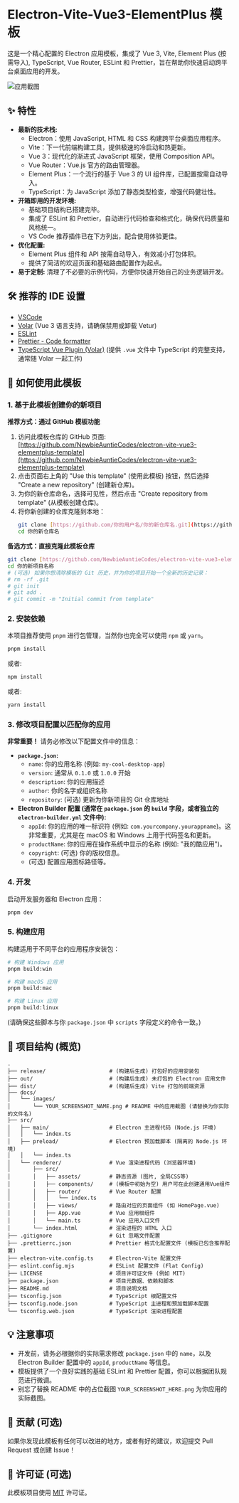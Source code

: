 # Electron-Vite-Vue3-ElementPlus 模板

这是一个精心配置的 Electron 应用模板，集成了 Vue 3, Vite, Element Plus (按需导入), TypeScript, Vue Router, ESLint 和 Prettier，旨在帮助你快速启动跨平台桌面应用的开发。

![应用截图](./docs/my-template-preview.png)

## ✨ 特性

* **最新的技术栈:**
    * Electron：使用 JavaScript, HTML 和 CSS 构建跨平台桌面应用程序。
    * Vite：下一代前端构建工具，提供极速的冷启动和热更新。
    * Vue 3：现代化的渐进式 JavaScript 框架，使用 Composition API。
    * Vue Router：Vue.js 官方的路由管理器。
    * Element Plus：一个流行的基于 Vue 3 的 UI 组件库，已配置按需自动导入。
    * TypeScript：为 JavaScript 添加了静态类型检查，增强代码健壮性。
* **开箱即用的开发环境:**
    * 基础项目结构已搭建完毕。
    * 集成了 ESLint 和 Prettier，自动进行代码检查和格式化，确保代码质量和风格统一。
    * VS Code 推荐插件已在下方列出，配合使用体验更佳。
* **优化配置:**
    * Element Plus 组件和 API 按需自动导入，有效减小打包体积。
    * 提供了简洁的欢迎页面和基础路由配置作为起点。
* **易于定制:** 清理了不必要的示例代码，方便你快速开始自己的业务逻辑开发。

## 🛠️ 推荐的 IDE 设置

* [VSCode](https://code.visualstudio.com/)
* [Volar](https://marketplace.visualstudio.com/items?itemName=Vue.volar) (Vue 3 语言支持，请确保禁用或卸载 Vetur)
* [ESLint](https://marketplace.visualstudio.com/items?itemName=dbaeumer.vscode-eslint)
* [Prettier - Code formatter](https://marketplace.visualstudio.com/items?itemName=esbenp.prettier-vscode)
* [TypeScript Vue Plugin (Volar)](https://marketplace.visualstudio.com/items?itemName=Vue.vscode-typescript-vue-plugin) (提供 `.vue` 文件中 TypeScript 的完整支持，通常随 Volar 一起工作)

## 🚀 如何使用此模板

### 1. 基于此模板创建你的新项目

**推荐方式：通过 GitHub 模板功能**

1.  访问此模板仓库的 GitHub 页面: [https://github.com/NewbieAuntieCodes/electron-vite-vue3-elementplus-template](https://github.com/NewbieAuntieCodes/electron-vite-vue3-elementplus-template)
2.  点击页面右上角的 "Use this template" (使用此模板) 按钮，然后选择 "Create a new repository" (创建新仓库)。
3.  为你的新仓库命名，选择可见性，然后点击 "Create repository from template" (从模板创建仓库)。
4.  将你新创建的仓库克隆到本地：
    ```bash
    git clone [https://github.com/你的用户名/你的新仓库名.git](https://github.com/你的用户名/你的新仓库名.git)
    cd 你的新仓库名
    ```

**备选方式：直接克隆此模板仓库**

```bash
git clone [https://github.com/NewbieAuntieCodes/electron-vite-vue3-elementplus-template.git](https://github.com/NewbieAuntieCodes/electron-vite-vue3-elementplus-template.git) 你的新项目名称
cd 你的新项目名称
# (可选) 如果你想清除模板的 Git 历史，并为你的项目开始一个全新的历史记录：
# rm -rf .git
# git init
# git add .
# git commit -m "Initial commit from template"
```

### 2\. 安装依赖

本项目推荐使用 `pnpm` 进行包管理，当然你也完全可以使用 `npm` 或 `yarn`。

```bash
pnpm install
```

或者:

```bash
npm install
```

或者:

```bash
yarn install
```

### 3\. 修改项目配置以匹配你的应用

**非常重要！** 请务必修改以下配置文件中的信息：

- **`package.json`:**
  - `name`: 你的应用名称 (例如: `my-cool-desktop-app`)
  - `version`: 通常从 `0.1.0` 或 `1.0.0` 开始
  - `description`: 你的应用描述
  - `author`: 你的名字或组织名称
  - `repository`: (可选) 更新为你新项目的 Git 仓库地址
- **Electron Builder 配置 (通常在 `package.json` 的 `build` 字段，或者独立的 `electron-builder.yml` 文件中):**
  - `appId`: 你的应用的唯一标识符 (例如: `com.yourcompany.yourappname`)。这非常重要，尤其是在 macOS 和 Windows 上用于代码签名和更新。
  - `productName`: 你的应用在操作系统中显示的名称 (例如: "我的酷应用")。
  - `copyright`: (可选) 你的版权信息。
  - (可选) 配置应用图标路径等。

### 4\. 开发

启动开发服务器和 Electron 应用：

```bash
pnpm dev
```

### 5\. 构建应用

构建适用于不同平台的应用程序安装包：

```bash
# 构建 Windows 应用
pnpm build:win

# 构建 macOS 应用
pnpm build:mac

# 构建 Linux 应用
pnpm build:linux
```

(请确保这些脚本与你 `package.json` 中 `scripts` 字段定义的命令一致。)

## 📁 项目结构 (概览)

```
.
├── release/                    # (构建后生成) 打包好的应用安装包
├── out/                        # (构建后生成) 未打包的 Electron 应用文件
├── dist/                       # (构建后生成) Vite 打包的前端资源
├── docs/
│   └── images/
│       └── YOUR_SCREENSHOT_NAME.png # README 中的应用截图 (请替换为你实际的文件名)
├── src/
│   ├── main/                   # Electron 主进程代码 (Node.js 环境)
│   │   └── index.ts
│   ├── preload/                # Electron 预加载脚本 (隔离的 Node.js 环境)
│   │   └── index.ts
│   └── renderer/               # Vue 渲染进程代码 (浏览器环境)
│       ├── src/
│       │   ├── assets/         # 静态资源 (图片, 全局CSS等)
│       │   ├── components/     # (模板中初始为空) 用户可在此创建通用Vue组件
│       │   ├── router/         # Vue Router 配置
│       │   │   └── index.ts
│       │   ├── views/          # 路由对应的页面组件 (如 HomePage.vue)
│       │   ├── App.vue         # Vue 应用根组件
│       │   └── main.ts         # Vue 应用入口文件
│       └── index.html          # 渲染进程的 HTML 入口
├── .gitignore                  # Git 忽略文件配置
├── .prettierrc.json            # Prettier 格式化配置文件 (模板已包含推荐配置)
├── electron-vite.config.ts     # Electron-Vite 配置文件
├── eslint.config.mjs           # ESLint 配置文件 (Flat Config)
├── LICENSE                     # 项目许可证文件 (例如 MIT)
├── package.json                # 项目元数据、依赖和脚本
├── README.md                   # 项目说明文档
├── tsconfig.json               # TypeScript 根配置文件
├── tsconfig.node.json          # TypeScript 主进程和预加载脚本配置
└── tsconfig.web.json           # TypeScript 渲染进程配置
```

## 💡 注意事项

- 开发前，请务必根据你的实际需求修改 `package.json` 中的 `name`，以及 Electron Builder 配置中的 `appId`, `productName` 等信息。
- 模板提供了一个良好实践的基础 ESLint 和 Prettier 配置，你可以根据团队规范进行微调。
- 别忘了替换 README 中的占位截图 `YOUR_SCREENSHOT_HERE.png` 为你应用的实际截图。

## 🤝 贡献 (可选)

如果你发现此模板有任何可以改进的地方，或者有好的建议，欢迎提交 Pull Request 或创建 Issue！

## 📄 许可证 (可选)

此模板项目使用 [MIT](https://www.google.com/search?q=LICENSE) 许可证。
